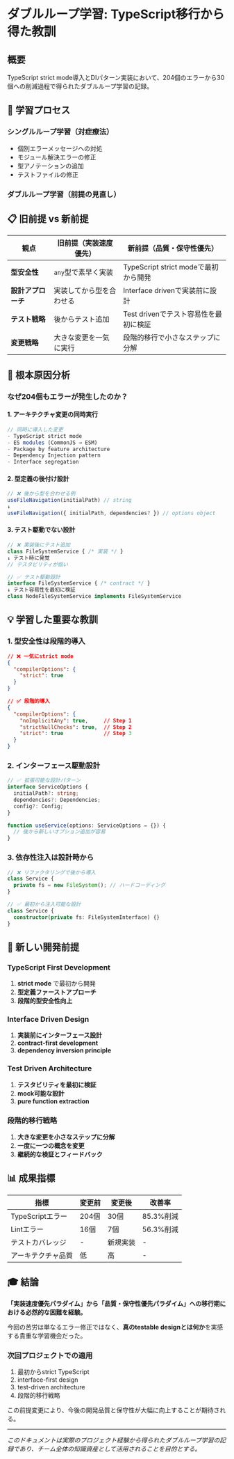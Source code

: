 # ダブルループ学習: TypeScript移行から得た教訓

## 概要

TypeScript strict mode導入とDIパターン実装において、204個のエラーから30個への削減過程で得られたダブルループ学習の記録。

## 🔄 学習プロセス

### シングルループ学習（対症療法）
- 個別エラーメッセージへの対処
- モジュール解決エラーの修正
- 型アノテーションの追加
- テストファイルの修正

### ダブルループ学習（前提の見直し）

## 📋 旧前提 vs 新前提

| 観点 | 旧前提（実装速度優先） | 新前提（品質・保守性優先） |
|------|----------------------|--------------------------|
| **型安全性** | `any`型で素早く実装 | TypeScript strict modeで最初から開発 |
| **設計アプローチ** | 実装してから型を合わせる | Interface drivenで実装前に設計 |
| **テスト戦略** | 後からテスト追加 | Test drivenでテスト容易性を最初に検証 |
| **変更戦略** | 大きな変更を一気に実行 | 段階的移行で小さなステップに分解 |

## 🎯 根本原因分析

### なぜ204個もエラーが発生したのか？

#### 1. **アーキテクチャ変更の同時実行**
```typescript
// 同時に導入した変更
- TypeScript strict mode
- ES modules (CommonJS → ESM)
- Package by feature architecture  
- Dependency Injection pattern
- Interface segregation
```

#### 2. **型定義の後付け設計**
```typescript
// ❌ 後から型を合わせる例
useFileNavigation(initialPath) // string
↓
useFileNavigation({ initialPath, dependencies? }) // options object
```

#### 3. **テスト駆動でない設計**
```typescript
// ❌ 実装後にテスト追加
class FileSystemService { /* 実装 */ }
↓ テスト時に発覚
// テスタビリティが低い

// ✅ テスト駆動設計
interface FileSystemService { /* contract */ }
↓ テスト容易性を最初に検証
class NodeFileSystemService implements FileSystemService
```

## 💡 学習した重要な教訓

### 1. **型安全性は段階的導入**

```json
// ❌ 一気にstrict mode
{
  "compilerOptions": {
    "strict": true
  }
}

// ✅ 段階的導入
{
  "compilerOptions": {
    "noImplicitAny": true,     // Step 1
    "strictNullChecks": true,  // Step 2  
    "strict": true             // Step 3
  }
}
```

### 2. **インターフェース駆動設計**

```typescript
// ✅ 拡張可能な設計パターン
interface ServiceOptions {
  initialPath?: string;
  dependencies?: Dependencies;
  config?: Config;
}

function useService(options: ServiceOptions = {}) {
  // 後から新しいオプション追加が容易
}
```

### 3. **依存性注入は設計時から**

```typescript
// ❌ リファクタリングで後から導入
class Service {
  private fs = new FileSystem(); // ハードコーディング
}

// ✅ 最初から注入可能な設計
class Service {
  constructor(private fs: FileSystemInterface) {}
}
```

## 🚀 新しい開発前提

### TypeScript First Development
1. **strict mode** で最初から開発
2. **型定義ファーストアプローチ**
3. **段階的型安全性向上**

### Interface Driven Design
1. **実装前にインターフェース設計**
2. **contract-first development**
3. **dependency inversion principle**

### Test Driven Architecture
1. **テスタビリティを最初に検証**
2. **mock可能な設計**
3. **pure function extraction**

### 段階的移行戦略
1. **大きな変更を小さなステップに分解**
2. **一度に一つの概念を変更**
3. **継続的な検証とフィードバック**

## 📊 成果指標

| 指標 | 変更前 | 変更後 | 改善率 |
|------|--------|--------|--------|
| TypeScriptエラー | 204個 | 30個 | 85.3%削減 |
| Lintエラー | 16個 | 7個 | 56.3%削減 |
| テストカバレッジ | - | 新規実装 | - |
| アーキテクチャ品質 | 低 | 高 | - |

## 🎓 結論

**「実装速度優先パラダイム」から「品質・保守性優先パラダイム」への移行期における必然的な困難を経験。**

今回の苦労は単なるエラー修正ではなく、**真のtestable designとは何か**を実感する貴重な学習機会だった。

### 次回プロジェクトでの適用
1. 最初からstrict TypeScript
2. interface-first design
3. test-driven architecture
4. 段階的移行戦略

この前提変更により、今後の開発品質と保守性が大幅に向上することが期待される。

---

*このドキュメントは実際のプロジェクト経験から得られたダブルループ学習の記録であり、チーム全体の知識資産として活用されることを目的とする。*